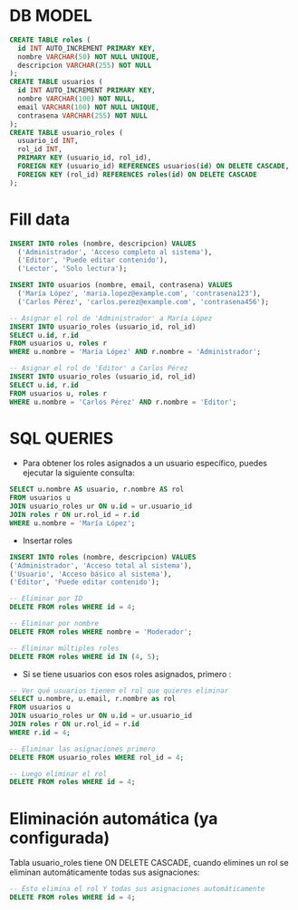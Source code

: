 
# DB MODEL

```SQL
CREATE TABLE roles (
  id INT AUTO_INCREMENT PRIMARY KEY,
  nombre VARCHAR(50) NOT NULL UNIQUE,
  descripcion VARCHAR(255) NOT NULL
);
CREATE TABLE usuarios (
  id INT AUTO_INCREMENT PRIMARY KEY,
  nombre VARCHAR(100) NOT NULL,
  email VARCHAR(100) NOT NULL UNIQUE,
  contrasena VARCHAR(255) NOT NULL
);
CREATE TABLE usuario_roles (
  usuario_id INT,
  rol_id INT,
  PRIMARY KEY (usuario_id, rol_id),
  FOREIGN KEY (usuario_id) REFERENCES usuarios(id) ON DELETE CASCADE,
  FOREIGN KEY (rol_id) REFERENCES roles(id) ON DELETE CASCADE
);
```
# Fill data

```SQL
INSERT INTO roles (nombre, descripcion) VALUES
  ('Administrador', 'Acceso completo al sistema'),
  ('Editor', 'Puede editar contenido'),
  ('Lector', 'Solo lectura');

INSERT INTO usuarios (nombre, email, contrasena) VALUES
  ('María López', 'maria.lopez@example.com', 'contrasena123'),
  ('Carlos Pérez', 'carlos.perez@example.com', 'contrasena456');

-- Asignar el rol de 'Administrador' a María López
INSERT INTO usuario_roles (usuario_id, rol_id)
SELECT u.id, r.id
FROM usuarios u, roles r
WHERE u.nombre = 'María López' AND r.nombre = 'Administrador';

-- Asignar el rol de 'Editor' a Carlos Pérez
INSERT INTO usuario_roles (usuario_id, rol_id)
SELECT u.id, r.id
FROM usuarios u, roles r
WHERE u.nombre = 'Carlos Pérez' AND r.nombre = 'Editor';
```

# SQL QUERIES

- Para obtener los roles asignados a un usuario específico, puedes ejecutar la siguiente consulta:

```SQL
SELECT u.nombre AS usuario, r.nombre AS rol
FROM usuarios u
JOIN usuario_roles ur ON u.id = ur.usuario_id
JOIN roles r ON ur.rol_id = r.id
WHERE u.nombre = 'María López';
```

- Insertar roles


```SQL
INSERT INTO roles (nombre, descripcion) VALUES 
('Administrador', 'Acceso total al sistema'),
('Usuario', 'Acceso básico al sistema'),
('Editor', 'Puede editar contenido');
```

```SQL
-- Eliminar por ID
DELETE FROM roles WHERE id = 4;

-- Eliminar por nombre
DELETE FROM roles WHERE nombre = 'Moderador';

-- Eliminar múltiples roles
DELETE FROM roles WHERE id IN (4, 5);
```

- Si se tiene usuarios con esos roles asignados, primero :

```SQL
-- Ver qué usuarios tienen el rol que quieres eliminar
SELECT u.nombre, u.email, r.nombre as rol 
FROM usuarios u 
JOIN usuario_roles ur ON u.id = ur.usuario_id 
JOIN roles r ON ur.rol_id = r.id 
WHERE r.id = 4;

-- Eliminar las asignaciones primero
DELETE FROM usuario_roles WHERE rol_id = 4;

-- Luego eliminar el rol
DELETE FROM roles WHERE id = 4;
```

# Eliminación automática (ya configurada)
Tabla usuario_roles tiene ON DELETE CASCADE, cuando elimines un rol se eliminan automáticamente todas sus asignaciones:

```SQL
-- Esto elimina el rol Y todas sus asignaciones automáticamente
DELETE FROM roles WHERE id = 4;
```
